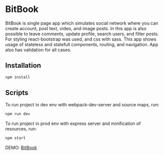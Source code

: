 # BitBook

BitBook is single page app which simulates social network where you can create account, post text, video, and image posts. In this app is also possible to leave comments, update profile, search users, and filter posts. For styling react-bootstrap was used, and css with sass. This app shows usage of stateless and statefull components, routing, and navigation. App also has validation for all cases.

## Installation

```sh
npm install
```

## Scripts

To run project in dev env with webpack-dev-server and source maps, run:
```sh
npm run dev
```

To run project in prod env with express server and minification of resources, run:
```sh
npm start
```

DEMO: [BitBook](http://localhost:3030/#/loginPage)


